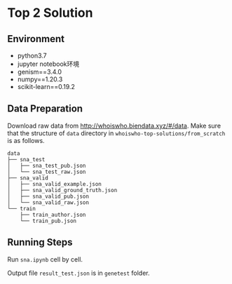 # Top 2 Solution

## Environment
- python3.7
- jupyter notebook环境
- genism==3.4.0 
- numpy==1.20.3 
- scikit-learn==0.19.2

## Data Preparation
Download raw data from http://whoiswho.biendata.xyz/#/data. Make sure that the structure of `data` directory in `whoiswho-top-solutions/from_scratch` is as follows.

```
data
├── sna_test
│   ├── sna_test_pub.json
│   └── sna_test_raw.json
├── sna_valid
│   ├── sna_valid_example.json
│   ├── sna_valid_ground_truth.json
│   ├── sna_valid_pub.json
│   └── sna_valid_raw.json
└── train
    ├── train_author.json
    └── train_pub.json
```

## Running Steps

Run `sna.ipynb` cell by cell.  

Output file `result_test.json` is in `genetest` folder.

 
